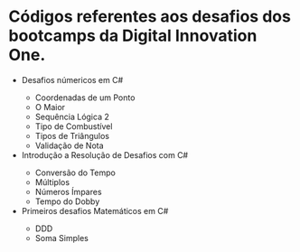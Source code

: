 <h1> Códigos referentes aos desafios dos bootcamps da Digital Innovation One. </h1>

<ul>
    <li>Desafios númericos em C#</li>
    <ul>
        <li>Coordenadas de um Ponto</li>
        <li>O Maior</li>
        <li>Sequência Lógica 2</li>
        <li>Tipo de Combustível</li>
        <li>Tipos de Triângulos</li>
        <li>Validação de Nota</li>
    </ul>
    </li>
    <li>Introdução a Resolução de Desafios com C#</li>
    <ul>
        <li>Conversão do Tempo</li>
        <li>Múltiplos</li>
        <li>Números Ímpares</li>
        <li>Tempo do Dobby</li>
    </ul>
    </li>
    <li>Primeiros desafios Matemáticos em C#</li>
    <ul>
        <li>DDD</li>
        <li>Soma Simples</li>
</ul>